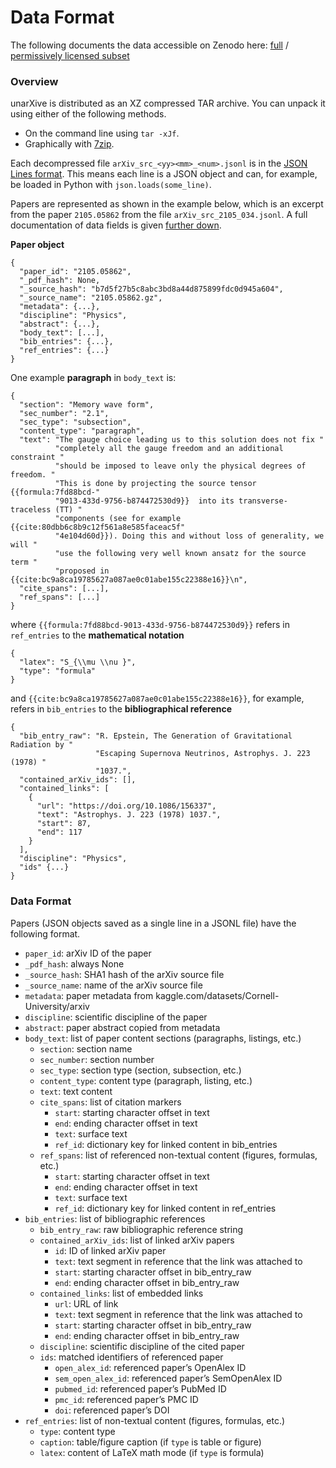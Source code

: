 # Data Format

The following documents the data accessible on Zenodo here:  [full](https://doi.org/10.5281/zenodo.7752754) / [permissively licensed subset](https://doi.org/10.5281/zenodo.7752615)

### Overview

unarXive is distributed as an XZ compressed TAR archive. You can unpack it using either of the following methods.

* On the command line using `tar -xJf`.
* Graphically with [7zip](https://www.7-zip.org/).

Each decompressed file `arXiv_src_<yy><mm>_<num>.jsonl` is in the [JSON Lines format](https://jsonlines.org/). This means each line is a JSON object and can, for example, be loaded in Python with `json.loads(some_line)`.

Papers are represented as shown in the example below, which is an excerpt from the paper `2105.05862` from the file `arXiv_src_2105_034.jsonl`. A full documentation of data fields is given [further down](#data-format).

**Paper object**

```
{
  "paper_id": "2105.05862",
  "_pdf_hash": None,
  "_source_hash": "b7d5f27b5c8abc3bd8a44d875899fdc0d945a604",
  "_source_name": "2105.05862.gz",
  "metadata": {...},
  "discipline": "Physics",
  "abstract": {...},
  "body_text": [...],
  "bib_entries": {...},
  "ref_entries": {...}
}
```

One example **paragraph** in `body_text` is:

```
{
  "section": "Memory wave form",
  "sec_number": "2.1",
  "sec_type": "subsection",
  "content_type": "paragraph",
  "text": "The gauge choice leading us to this solution does not fix "
          "completely all the gauge freedom and an additional constraint "
          "should be imposed to leave only the physical degrees of freedom. "
          "This is done by projecting the source tensor {{formula:7fd88bcd-"
          "9013-433d-9756-b874472530d9}}  into its transverse-traceless (TT) "
          "components (see for example {{cite:80dbb6c8b9c12f561a8e585faceac5f"
          "4e104d60d}}). Doing this and without loss of generality, we will "
          "use the following very well known ansatz for the source term "
          "proposed in {{cite:bc9a8ca19785627a087ae0c01abe155c22388e16}}\n",
  "cite_spans": [...],
  "ref_spans": [...]
}
```

where `{{formula:7fd88bcd-9013-433d-9756-b874472530d9}}` refers in `ref_entries` to the **mathematical notation**

```
{
  "latex": "S_{\\mu \\nu }",
  "type": "formula"
}
```

and `{{cite:bc9a8ca19785627a087ae0c01abe155c22388e16}}`, for example, refers in `bib_entries` to the **bibliographical reference**

```
{
  "bib_entry_raw": "R. Epstein, The Generation of Gravitational Radiation by "
                   "Escaping Supernova Neutrinos, Astrophys. J. 223 (1978) "
                   "1037.",
  "contained_arXiv_ids": [],
  "contained_links": [
    {
      "url": "https://doi.org/10.1086/156337",
      "text": "Astrophys. J. 223 (1978) 1037.",
      "start": 87,
      "end": 117
    }
  ],
  "discipline": "Physics",
  "ids" {...}
}
```

### Data Format

Papers (JSON objects saved as a single line in a JSONL file) have the following format.

* `paper_id`: arXiv ID of the paper
* `_pdf_hash`: always None
* `_source_hash`: SHA1 hash of the arXiv source file
* `_source_name`: name of the arXiv source file
* `metadata`: paper metadata from kaggle.com/datasets/Cornell-University/arxiv
* `discipline`: scientific discipline of the paper
* `abstract`: paper abstract copied from metadata
* `body_text`: list of paper content sections (paragraphs, listings, etc.)
    * `section`: section name
    * `sec_number`: section number
    * `sec_type`: section type (section, subsection, etc.)
    * `content_type`: content type (paragraph, listing, etc.)
    * `text`: text content
    * `cite_spans`: list of citation markers
        * `start`: starting character offset in text
        * `end`: ending character offset in text
        * `text`: surface text
        * `ref_id`: dictionary key for linked content in bib_entries
    * `ref_spans`: list of referenced non-textual content (figures, formulas, etc.)
        * `start`: starting character offset in text
        * `end`: ending character offset in text
        * `text`: surface text
        * `ref_id`: dictionary key for linked content in ref_entries
* `bib_entries`: list of bibliographic references
    * `bib_entry_raw`: raw bibliographic reference string
    * `contained_arXiv_ids`: list of linked arXiv papers
        * `id`: ID of linked arXiv paper
        * `text`: text segment in reference that the link was attached to
        * `start`: starting character offset in bib_entry_raw
        * `end`: ending character offset in bib_entry_raw
    * `contained_links`: list of embedded links
        * `url`: URL of link
        * `text`: text segment in reference that the link was attached to
        * `start`: starting character offset in bib_entry_raw
        * `end`: ending character offset in bib_entry_raw
    * `discipline`: scientific discipline of the cited paper
    * `ids`: matched identifiers of referenced paper
        * `open_alex_id`: referenced paper’s OpenAlex ID
        * `sem_open_alex_id`: referenced paper’s  SemOpenAlex ID
        * `pubmed_id`: referenced paper’s PubMed ID
        * `pmc_id`: referenced paper’s PMC ID
        * `doi`: referenced paper’s DOI
* `ref_entries`: list of non-textual content (figures, formulas, etc.)
    * `type`: content type
    * `caption`: table/figure caption (if `type` is table or figure)
    * `latex`: content of LaTeX math mode (if `type` is formula)

